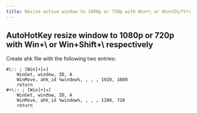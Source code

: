 ```yaml
---
title: Resize active window to 1080p or 720p with Win+\ or Win+Shift+\ respectively [AutoHotKey] 
---
```


## AutoHotKey resize window to 1080p or 720p with Win+\ or Win+Shift+\ respectively

Create ahk file with the following two entries:

```ahk
#\:: ; [Win]+[=]
    WinGet, window, ID, A
    WinMove, ahk_id %window%, , , , 1920, 1080
    return
#+\:: ; [Win]+[=]
    WinGet, window, ID, A
    WinMove, ahk_id %window%, , , , 1280, 720
    return
```
